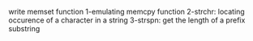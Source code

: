write memset function
1-emulating memcpy function
2-strchr: locating occurence of a character in a string
3-strspn: get the length of a prefix substring
